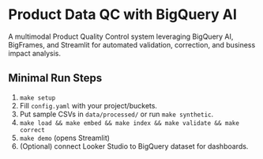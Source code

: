 # Product Data QC with BigQuery AI

A multimodal Product Quality Control system leveraging BigQuery AI, BigFrames, and Streamlit for automated validation, correction, and business impact analysis.

## Minimal Run Steps

1. `make setup`
2. Fill `config.yaml` with your project/buckets.
3. Put sample CSVs in `data/processed/` or run `make synthetic`.
4. `make load && make embed && make index && make validate && make correct`
5. `make demo` (opens Streamlit)
6. (Optional) connect Looker Studio to BigQuery dataset for dashboards.
